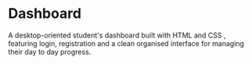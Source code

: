 # Dashboard
A desktop-oriented student's dashboard built with HTML and CSS , featuring login, registration and a clean organised  interface for managing their day to day progress.
